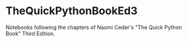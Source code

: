 # TheQuickPythonBookEd3
Notebooks following the chapters of Naomi Ceder's "The Quick Python Book" Third Edition.
